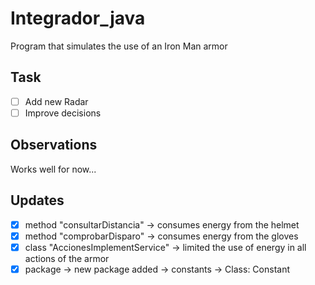 # Integrador_java
Program that simulates the use of an Iron Man armor
## Task
- [ ] Add new Radar
- [ ] Improve decisions
## Observations
Works well for now...
## Updates
- [X] method "consultarDistancia" -> consumes energy from the helmet
- [x] method "comprobarDisparo" ->  consumes energy from the gloves
- [x] class "AccionesImplementService" -> limited the use of energy in all actions of the armor
- [x] package -> new package added -> constants -> Class: Constant
